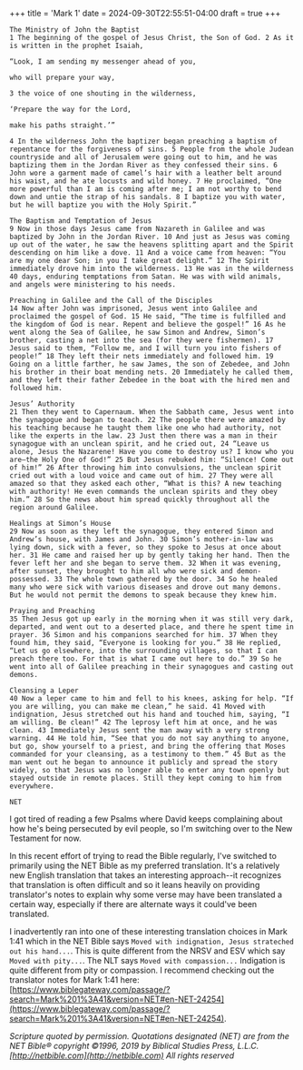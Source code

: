 +++
title = 'Mark 1'
date = 2024-09-30T22:55:51-04:00
draft = true
+++

```
The Ministry of John the Baptist
1 The beginning of the gospel of Jesus Christ, the Son of God. 2 As it is written in the prophet Isaiah,

“Look, I am sending my messenger ahead of you,

who will prepare your way,

3 the voice of one shouting in the wilderness,

‘Prepare the way for the Lord,

make his paths straight.’”

4 In the wilderness John the baptizer began preaching a baptism of repentance for the forgiveness of sins. 5 People from the whole Judean countryside and all of Jerusalem were going out to him, and he was baptizing them in the Jordan River as they confessed their sins. 6 John wore a garment made of camel’s hair with a leather belt around his waist, and he ate locusts and wild honey. 7 He proclaimed, “One more powerful than I am is coming after me; I am not worthy to bend down and untie the strap of his sandals. 8 I baptize you with water, but he will baptize you with the Holy Spirit.”

The Baptism and Temptation of Jesus
9 Now in those days Jesus came from Nazareth in Galilee and was baptized by John in the Jordan River. 10 And just as Jesus was coming up out of the water, he saw the heavens splitting apart and the Spirit descending on him like a dove. 11 And a voice came from heaven: “You are my one dear Son; in you I take great delight.” 12 The Spirit immediately drove him into the wilderness. 13 He was in the wilderness 40 days, enduring temptations from Satan. He was with wild animals, and angels were ministering to his needs.

Preaching in Galilee and the Call of the Disciples
14 Now after John was imprisoned, Jesus went into Galilee and proclaimed the gospel of God. 15 He said, “The time is fulfilled and the kingdom of God is near. Repent and believe the gospel!” 16 As he went along the Sea of Galilee, he saw Simon and Andrew, Simon’s brother, casting a net into the sea (for they were fishermen). 17 Jesus said to them, “Follow me, and I will turn you into fishers of people!” 18 They left their nets immediately and followed him. 19 Going on a little farther, he saw James, the son of Zebedee, and John his brother in their boat mending nets. 20 Immediately he called them, and they left their father Zebedee in the boat with the hired men and followed him.

Jesus’ Authority
21 Then they went to Capernaum. When the Sabbath came, Jesus went into the synagogue and began to teach. 22 The people there were amazed by his teaching because he taught them like one who had authority, not like the experts in the law. 23 Just then there was a man in their synagogue with an unclean spirit, and he cried out, 24 “Leave us alone, Jesus the Nazarene! Have you come to destroy us? I know who you are—the Holy One of God!” 25 But Jesus rebuked him: “Silence! Come out of him!” 26 After throwing him into convulsions, the unclean spirit cried out with a loud voice and came out of him. 27 They were all amazed so that they asked each other, “What is this? A new teaching with authority! He even commands the unclean spirits and they obey him.” 28 So the news about him spread quickly throughout all the region around Galilee.

Healings at Simon’s House
29 Now as soon as they left the synagogue, they entered Simon and Andrew’s house, with James and John. 30 Simon’s mother-in-law was lying down, sick with a fever, so they spoke to Jesus at once about her. 31 He came and raised her up by gently taking her hand. Then the fever left her and she began to serve them. 32 When it was evening, after sunset, they brought to him all who were sick and demon-possessed. 33 The whole town gathered by the door. 34 So he healed many who were sick with various diseases and drove out many demons. But he would not permit the demons to speak because they knew him.

Praying and Preaching
35 Then Jesus got up early in the morning when it was still very dark, departed, and went out to a deserted place, and there he spent time in prayer. 36 Simon and his companions searched for him. 37 When they found him, they said, “Everyone is looking for you.” 38 He replied, “Let us go elsewhere, into the surrounding villages, so that I can preach there too. For that is what I came out here to do.” 39 So he went into all of Galilee preaching in their synagogues and casting out demons.

Cleansing a Leper
40 Now a leper came to him and fell to his knees, asking for help. “If you are willing, you can make me clean,” he said. 41 Moved with indignation, Jesus stretched out his hand and touched him, saying, “I am willing. Be clean!” 42 The leprosy left him at once, and he was clean. 43 Immediately Jesus sent the man away with a very strong warning. 44 He told him, “See that you do not say anything to anyone, but go, show yourself to a priest, and bring the offering that Moses commanded for your cleansing, as a testimony to them.” 45 But as the man went out he began to announce it publicly and spread the story widely, so that Jesus was no longer able to enter any town openly but stayed outside in remote places. Still they kept coming to him from everywhere.

NET
```

I got tired of reading a few Psalms where David keeps complaining about how he's being persecuted by evil people, so I'm switching over to the New Testament for now. 

In this recent effort of trying to read the Bible regularly, I've switched to primarily using the NET Bible as my preferred translation. It's a relatively new English translation that takes an interesting approach--it recognizes that translation is often difficult and so it leans heavily on providing translator's notes to explain why some verse may have been translated a certain way, especially if there are alternate ways it could've been translated. 

I inadvertently ran into one of these interesting translation choices in Mark 1:41 which in the NET Bible says `Moved with indignation, Jesus strateched out his hand...`. This is quite different from the NRSV and ESV which say `Moved with pity...`. The NLT says `Moved with compassion...` Indigation is quite different from pity or compassion. I recommend checking out the translator notes for Mark 1:41 here: [https://www.biblegateway.com/passage/?search=Mark%201%3A41&version=NET#en-NET-24254](https://www.biblegateway.com/passage/?search=Mark%201%3A41&version=NET#en-NET-24254).


_Scripture quoted by permission. Quotations designated (NET) are from the NET Bible® copyright ©1996, 2019 by Biblical Studies Press, L.L.C. [http://netbible.com](http://netbible.com) All rights reserved_